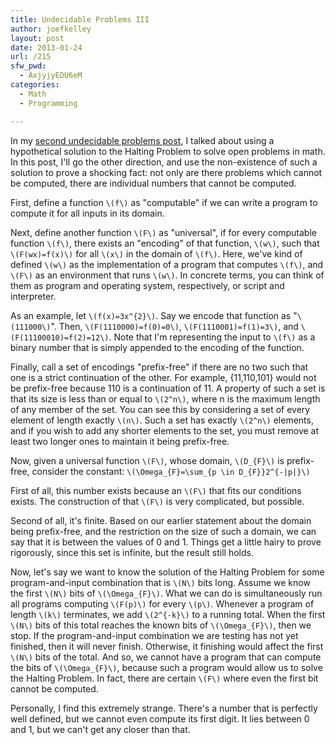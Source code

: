 ```yaml
---
title: Undecidable Problems III
author: joefkelley
layout: post
date: 2013-01-24
url: /215
sfw_pwd:
  - AxjyjyEDU6eM
categories:
  - Math
  - Programming

---
```

In my [second undecidable problems post][1], I talked about using a hypothetical solution to the Halting Problem to solve open problems in math. In this post, I'll go the other direction, and use the non-existence of such a solution to prove a shocking fact: not only are there problems which cannot be computed, there are individual numbers that cannot be computed.

First, define a function `\(f\)` as "computable" if we can write a program to compute it for all inputs in its domain.

Next, define another function `\(F\)` as "universal", if for every computable function `\(f\)`, there exists an "encoding" of that function, `\(w\)`, such that `\(F(wx)=f(x)\)` for all `\(x\)` in the domain of `\(f\)`. Here, we've kind of defined `\(w\)` as the implementation of a program that computes `\(f\)`, and `\(F\)` as an environment that runs `\(w\)`. In concrete terms, you can think of them as program and operating system, respectively, or script and interpreter.

As an example, let `\(f(x)=3x^{2}\)`. Say we encode that function as "`\(111000\)`". Then, `\(F(1110000)=f(0)=0\)`, `\(F(1110001)=f(1)=3\)`, and `\(F(11100010)=f(2)=12\)`. Note that I'm representing the input to `\(f\)` as a binary number that is simply appended to the encoding of the function.

Finally, call a set of encodings "prefix-free" if there are no two such that one is a strict continuation of the other. For example, {11,110,101} would not be prefix-free because 110 is a continuation of 11. A property of such a set is that its size is less than or equal to `\(2^n\)`, where n is the maximum length of any member of the set. You can see this by considering a set of every element of length exactly `\(n\)`. Such a set has exactly `\(2^n\)` elements, and if you wish to add any shorter elements to the set, you must remove at least two longer ones to maintain it being prefix-free.

Now, given a universal function `\(F\)`, whose domain, `\(D_{F}\)` is prefix-free, consider the constant: `\(\Omega_{F}=\sum_{p \in D_{F}}2^{-|p|}\)` 

First of all, this number exists because an `\(F\)` that fits our conditions exists. The construction of that `\(F\)` is very complicated, but possible.

Second of all, it's finite. Based on our earlier statement about the domain being prefix-free, and the restriction on the size of such a domain, we can say that it is between the values of 0 and 1. Things get a little hairy to prove rigorously, since this set is infinite, but the result still holds.

Now, let's say we want to know the solution of the Halting Problem for some program-and-input combination that is `\(N\)` bits long. Assume we know the first `\(N\)` bits of `\(\Omega_{F}\)`. What we can do is simultaneously run all programs computing `\(F(p)\)` for every `\(p\)`. Whenever a program of length `\(k\)` terminates, we add `\(2^{-k}\)` to a running total. When the first `\(N\)` bits of this total reaches the known bits of `\(\Omega_{F}\)`, then we stop. If the program-and-input combination we are testing has not yet finished, then it will never finish. Otherwise, it finishing would affect the first `\(N\)` bits of the total. And so, we cannot have a program that can compute the bits of `\(\Omega_{F}\)`, because such a program would allow us to solve the Halting Problem. In fact, there are certain `\(F\)` where even the first bit cannot be computed.

Personally, I find this extremely strange. There's a number that is perfectly well defined, but we cannot even compute its first digit. It lies between 0 and 1, but we can't get any closer than that.

 [1]: /191
